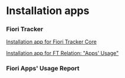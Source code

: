 # Installation apps

### Fiori Tracker

[Installation app for Fiori Tracker Core](in-ft-core.md)

[Installation app for FT Relation: "Apps' Usage"](in-ft-rel-appsusage.md)

### Fiori Apps' Usage Report



